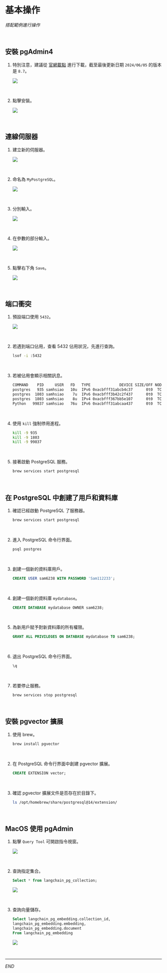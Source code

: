 # 基本操作

_搭配範例進行操作_

<br>

## 安裝 pgAdmin4

1. 特別注意，建議從 [官網載點](https://www.pgadmin.org/download/pgadmin-4-macos/) 進行下載，截至最後更新日期 `2024/06/05` 的版本是 `8.7`。

    ![](images/img_13.png)

<br>

2. 點擊安裝。

    ![](images/img_05.png)

<br>

## 連線伺服器

1. 建立新的伺服器。

    ![](images/img_02.png)

<br>

2. 命名為 `MyPostgreSQL`。

    ![](images/img_04.png)

<br>

3. 分別輸入。

    ![](images/img_06.png)

<br>

4. 在參數的部分輸入。

    ![](images/img_07.png)

<br>

5. 點擊右下角 `Save`。

    ![](images/img_08.png)

<br>

## 端口衝突

1. 預設端口使用 `5432`。

    ![](images/img_01.png)

<br>

2. 若遇到端口佔用，查看 5432 佔用狀況，先進行查詢。

    ```bash
    lsof -i :5432
    ```

<br>

3. 若被佔用會顯示相關訊息。

    ```bash
    COMMAND    PID     USER   FD   TYPE             DEVICE SIZE/OFF NODE NAME
    postgres   935 samhsiao   10u  IPv6 0xacbfff31abcb4c37      0t0  TCP localhost:postgresql->localhost:57888 (ESTABLISHED)
    postgres  1803 samhsiao    7u  IPv6 0xacbfff3b42c2f437      0t0  TCP localhost:postgresql (LISTEN)
    postgres  1803 samhsiao    8u  IPv4 0xacbfff367bb5e107      0t0  TCP localhost:postgresql (LISTEN)
    Python   99837 samhsiao   76u  IPv6 0xacbfff31abcaa437      0t0  TCP localhost:57888->localhost:postgresql (ESTABLISHED)
    ```

<br>

4. 使用 `kill` 強制停用進程。

    ```bash
    kill -9 935
    kill -9 1803
    kill -9 99837
    ```

<br>

5. 接著啟動 PostgreSQL 服務。

    ```bash
    brew services start postgresql
    ```

<br>

## 在 PostgreSQL 中創建了用戶和資料庫

1. 確認已經啟動 PostgreSQL 了服務器。

    ```bash
    brew services start postgresql
    ```

<br>

2. 進入 PostgreSQL 命令行界面。

    ```bash
    psql postgres
    ```

<br>

3. 創建一個新的資料庫用戶。

    ```sql
    CREATE USER sam6238 WITH PASSWORD 'Sam112233';
    ```

<br>

4. 創建一個新的資料庫 `mydatabase`。

    ```sql
    CREATE DATABASE mydatabase OWNER sam6238;
    ```

<br>

5. 為新用戶賦予對新資料庫的所有權限。

    ```sql
    GRANT ALL PRIVILEGES ON DATABASE mydatabase TO sam6238;
    ```

<br>

6. 退出 PostgreSQL 命令行界面。

    ```sh
    \q
    ```

<br>

7. 若要停止服務。

    ```bash
    brew services stop postgresql
    ```

<br>

## 安裝 pgvector 擴展

1. 使用 brew。

    ```bash
    brew install pgvector
    ```

<br>

2. 在 PostgreSQL 命令行界面中創建 pgvector 擴展。

    ```sql
    CREATE EXTENSION vector;
    ```

<br>

3. 確認 pgvector 擴展文件是否存在於目錄下。

    ```bash
    ls /opt/homebrew/share/postgresql@14/extension/
    ```

<br>

## MacOS 使用 pgAdmin

1. 點擊 `Query Tool` 可開啟指令視窗。

    ![](images/img_03.png)

<br>

2. 查詢指定集合。

    ```sql
    Select * from langchain_pg_collection;
    ```

    ![](images/img_09.png)

<br>

3. 查詢向量儲存。

    ```sql
    Select langchain_pg_embedding.collection_id,
    langchain_pg_embedding.embedding,
    langchain_pg_embedding.document
    From langchain_pg_embedding
    ```

    ![](images/img_10.png)

<br>

___

_END_